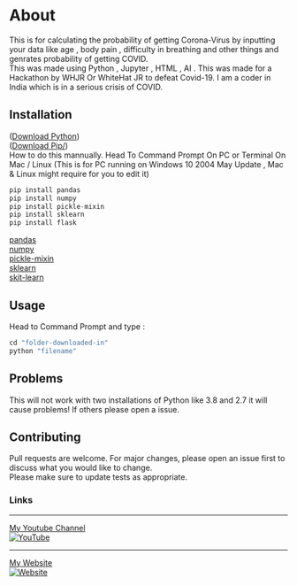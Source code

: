 # About

This is for calculating the probability of getting Corona-Virus by inputting your data like age , body pain , difficulty in breathing and other things and genrates probability of getting COVID.  
This was made using Python , Jupyter , HTML , AI . This was made for a Hackathon by WHJR Or WhiteHat JR to defeat Covid-19\. I am a coder in India which is in a serious crisis of COVID.

## Installation

([Download Python](https://www.python.org/downloads/))  
([Download Pip/](https://pip.pypa.io/en/stable/installing/))  
How to do this mannually. Head To Command Prompt On PC or Terminal On Mac / Linux (This is for PC running on Windows 10 2004 May Update , Mac & Linux might require for you to edit it)

```python 
pip install pandas 
pip install numpy
pip install pickle-mixin 
pip install sklearn
pip install flask 
```

[pandas](https://pypi.org/project/pandas/)  
[numpy](https://pypi.org/project/numpy/)  
[pickle-mixin](https://pypi.org/project/pickle-mixin/)  
[sklearn](https://pypi.org/project/sklearn/)  
[skit-learn](https://pypi.org/project/scikit-learn/)  

## Usage

Head to Command Prompt and type :  

```python 
cd "folder-downloaded-in"
python "filename"
``` 

## Problems

This will not work with two installations of Python like 3.8 and 2.7 it will cause problems! If others please open a issue.

## Contributing

Pull requests are welcome. For major changes, please open an issue first to discuss what you would like to change.  
Please make sure to update tests as appropriate.

### Links

* * *

[My Youtube Channel  
![YouTube](https://seeklogo.net/wp-content/uploads/2016/06/YouTube-icon.png)](https://www.youtube.com/channel/UCdfaHl9USu-J-kp4Bj_7J2Q)   

* * *

[My Website  
![Website](https://www.flaticon.com/svg/static/icons/svg/558/558593.svg)](https://palashwhjr.wordpress.com)
